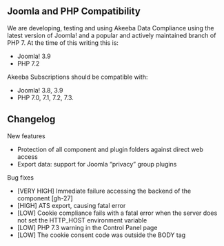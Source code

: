 ## Joomla and PHP Compatibility

We are developing, testing and using Akeeba Data Compliance using the latest version of Joomla! and a popular and actively maintained branch of PHP 7. At the time of this writing this is:

* Joomla! 3.9
* PHP 7.2

Akeeba Subscriptions should be compatible with:

* Joomla! 3.8, 3.9
* PHP 7.0, 7.1, 7.2, 7.3.

## Changelog

New features

* Protection of all component and plugin folders against direct web access
* Export data: support for Joomla “privacy” group plugins

Bug fixes

* [VERY HIGH] Immediate failure accessing the backend of the component [gh-27]
* [HIGH] ATS export, causing fatal error
* [LOW] Cookie compliance fails with a fatal error when the server does not set the HTTP_HOST environment variable
* [LOW] PHP 7.3 warning in the Control Panel page
* [LOW] The cookie consent code was outside the BODY tag
